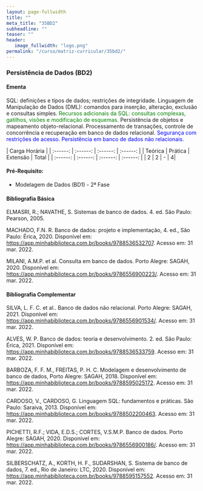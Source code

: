 ```yaml
---
layout: page-fullwidth
title: ""
meta_title: "35BD2"
subheadline: ""
teaser: ""
header:
   image_fullwidth: "logo.png"
permalink: "/curso/matriz-curricular/35bd2/"
---
```


### **Persistência de Dados (BD2)**

#### **Ementa**

SQL: definições e tipos de dados; restrições de integridade. Linguagem de Manipulação de Dados (DML): comandos para inserção, alteração, exclusão e consultas simples. <class style="color: green">Recursos adicionais da SQL: consultas complexas, gatilhos, visões e modificação de esquemas.</class> Persistência de objetos e mapeamento objeto-relacional. Processamento de transações, controle de concorrência e recuperação em banco de dados relacional. <class style="color: blue">Segurança com restrições de acesso. Persistência em banco de dados não relacionais.</class>

| Carga Horária | 
| :------: | :------: | :------: | :------: |
| Teórica | Prática | Extensão | Total |
| :------: | :------: | :------: | :------: |
| 2 | 2 | - | 4|

#### **Pré-Requisito:**

- Modelagem de Dados (BD1) - 2ª Fase

#### **Bibliografia Básica**

ELMASRI, R.; NAVATHE, S. Sistemas de banco de dados. 4. ed. São Paulo: Pearson, 2005. 

MACHADO, F.N. R. Banco de dados: projeto e implementação, 4. ed., São Paulo: Érica, 2020. Disponível em: https://app.minhabiblioteca.com.br/books/9788536532707. Acesso em: 31 mar. 2022. 

MILANI, A.M.P. et al. Consulta em banco de dados. Porto Alegre: SAGAH, 2020. Disponível em: https://app.minhabiblioteca.com.br/books/9786556900223/. Acesso em: 31 mar. 2022.

#### **Bibliografia Complementar**

SILVA, L. F. C. et al.. Banco de dados não relacional. Porto Alegre: SAGAH, 2021. Disponível em: https://app.minhabiblioteca.com.br/books/9786556901534/. Acesso em: 31 mar. 2022. 

ALVES, W. P. Banco de dados: teoria e desenvolvimento. 2. ed. São Paulo: Érica, 2021. Disponível em: https://app.minhabiblioteca.com.br/books/9788536533759. Acesso em: 31 mar. 2022. 

BARBOZA, F. F. M., FREITAS, P. H. C. Modelagem e desenvolvimento de banco de dados, Porto Alegre: SAGAH, 2018. Disponível em: https://app.minhabiblioteca.com.br/books/9788595025172. Acesso em: 31 mar. 2022. 

CARDOSO, V., CARDOSO, G. Linguagem SQL: fundamentos e práticas. São Paulo: Saraiva, 2013. Disponível em: https://app.minhabiblioteca.com.br/books/9788502200463. Acesso em: 31 mar. 2022. 

PICHETTI, R.F.; VIDA, E.D.S.; CORTES, V.S.M.P. Banco de dados. Porto Alegre: SAGAH, 2020. Disponível em: https://app.minhabiblioteca.com.br/books/9786556900186/. Acesso em: 31 mar. 2022. 

SILBERSCHATZ, A., KORTH, H. F., SUDARSHAN, S. Sistema de banco de dados, 7. ed., Rio de Janeiro: LTC, 2020. Disponível em: https://app.minhabiblioteca.com.br/books/9788595157552. Acesso em: 31 mar. 2022. 